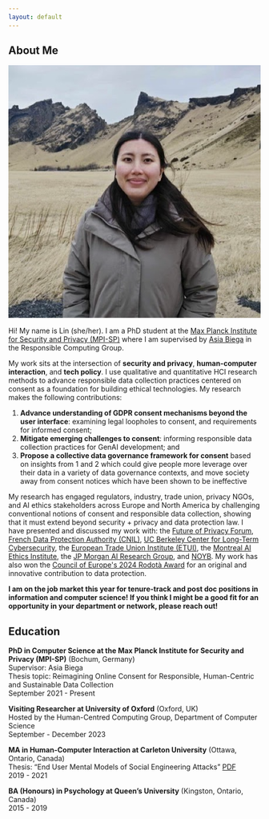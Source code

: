 ```yaml
---
layout: default
---
```


## About Me

<img class="profile-picture" src="lin.png">

Hi! My name is Lin (she/her). I am a PhD student at the [Max Planck Institute for Security and Privacy (MPI-SP)](https://www.mpi-sp.org/) where I am supervised by [Asia Biega](https://asiabiega.github.io/) in the Responsible Computing Group.  

My work sits at the intersection of **security and privacy**, **human-computer interaction**, and **tech policy**. I use qualitative and quantitative HCI research methods to advance responsible data collection practices centered on consent as a foundation for building ethical technologies. My research makes the following contributions:  
1. **Advance understanding of GDPR consent mechanisms beyond the user interface**: examining legal loopholes to consent, and requirements for informed consent;  
2. **Mitigate emerging challenges to consent**: informing responsible data collection practices for GenAI development; and  
3. **Propose a collective data governance framework for consent** based on insights from 1 and 2 which could give people more leverage over their data in a variety of data governance contexts, and move society away from consent notices which have been shown to be ineffective  

My research has engaged regulators, industry, trade union, privacy NGOs, and AI ethics stakeholders across Europe and North America by challenging conventional notions of consent and responsible data collection, showing that it must extend beyond security + privacy and data protection law. I have presented and discussed my work with: the [Future of Privacy Forum](https://fpf.org/), [French Data Protection Authority (CNIL)](https://www.cnil.fr/en/), [UC Berkeley Center for Long-Term Cybersecurity](https://cltc.berkeley.edu/), the [European Trade Union Institute (ETUI)](https://www.etui.org/), the [Montreal AI Ethics Institute](https://montrealethics.ai/), the [JP Morgan AI Research Group](https://www.jpmorganchase.com/about/technology/research/ai), and [NOYB](https://noyb.eu/en). My work has also won the [Council of Europe's 2024 Rodotà Award](https://www.coe.int/en/web/data-protection/2024-rodot%C3%A0-award) for an original and innovative contribution to data protection.  

**I am on the job market this year for tenure-track and post doc positions in information and computer science! If you think I might be a good fit for an opportunity in your department or network, please reach out!**

## Education

**PhD in Computer Science at the Max Planck Institute for Security and Privacy (MPI-SP)** (Bochum, Germany)  
Supervisor: Asia Biega  
Thesis topic: Reimagining Online Consent for Responsible, Human-Centric and Sustainable Data Collection  
September 2021 - Present  

**Visiting Researcher at University of Oxford** (Oxford, UK)  
Hosted by the Human-Centred Computing Group, Department of Computer Science  
September - December 2023  

**MA in Human-Computer Interaction at Carleton University** (Ottawa, Ontario, Canada)  
Thesis: “End User Mental Models of Social Engineering Attacks” [PDF](https://curve.carleton.ca/system/files/etd/2b0397df-0447-481a-bedb-3cdfed153cd3/etd_pdf/20586d0098ccea7701d7ce1fe928acd5/kyi-endusermentalmodelsofsocialengineeringattacks.pdf)  
2019 - 2021  

**BA (Honours) in Psychology at Queen’s University** (Kingston, Ontario, Canada)  
2015 - 2019  
